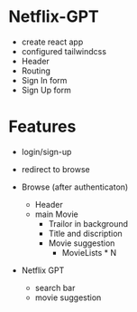 # Netflix-GPT

- create react app
- configured tailwindcss
- Header
- Routing
- Sign In form 
- Sign Up form

# Features

- login/sign-up
- redirect to browse 

- Browse (after authenticaton)
    - Header
    - main Movie
      - Trailor in background
      - Title and discription
      - Movie suggestion
        - MovieLists * N

- Netflix GPT
  - search bar
  - movie suggestion